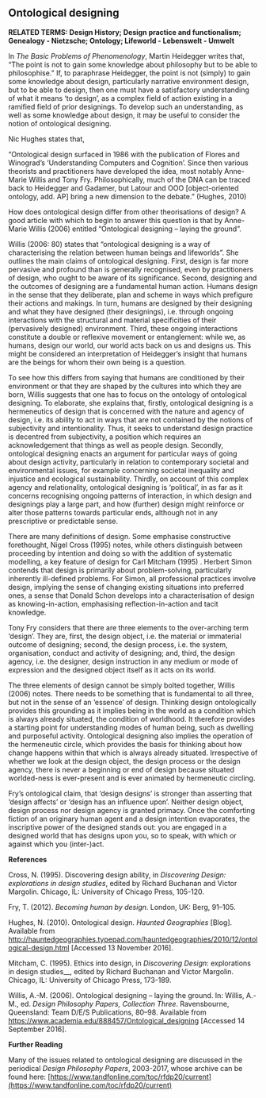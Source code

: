 ## Ontological designing

**RELATED TERMS: Design History; Design practice and functionalism; Genealogy - Nietzsche; Ontology; Lifeworld - Lebenswelt - Umwelt**

In _The Basic Problems of Phenomenology_, Martin Heidegger writes that, “The point is not to gain some knowledge about philosophy but to be able to philosophise.” If, to paraphrase Heidegger, the point is not (simply) to gain some knowledge about design, particularly narrative environment design, but to be able to design, then one must have a satisfactory understanding of what it means ‘to design’, as a complex field of action existing in a ramified field of prior designings. To develop such an understanding, as well as some knowledge about design, it may be useful to consider the notion of ontological designing.

Nic Hughes states that,

“Ontological design surfaced in 1986 with the publication of Flores and Winograd’s ‘Understanding Computers and Cognition’. Since then various theorists and practitioners have developed the idea, most notably Anne-Marie Willis and Tony Fry. Philosophically, much of the DNA can be traced back to Heidegger and Gadamer, but Latour and OOO [object-oriented ontology, add. AP] bring a new dimension to the debate.” (Hughes, 2010)

How does ontological design differ from other theorisations of design? A good article with which to begin to answer this question is that by Anne-Marie Willis (2006) entitled “Ontological designing – laying the ground”.

Willis (2006: 80) states that “ontological designing is a way of characterising the relation between human beings and lifeworlds”. She outlines the main claims of ontological designing. First, design is far more pervasive and profound than is generally recognised, even by practitioners of design, who ought to be aware of its significance. Second, designing and the outcomes of designing are a fundamental human action. Humans design in the sense that they deliberate, plan and scheme in ways which prefigure their actions and makings. In turn, humans are designed by their designing and what they have designed (their designings), i.e. through ongoing interactions with the structural and material specificities of their (pervasively designed) environment. Third, these ongoing interactions constitute a double or reflexive movement or entanglement: while we, as humans, design our world, our world acts back on us and designs us. This might be considered an interpretation of Heidegger’s insight that humans are the beings for whom their own being is a question.

To see how this differs from saying that humans are conditioned by their environment or that they are shaped by the cultures into which they are born, Willis suggests that one has to focus on the ontology of ontological designing. To elaborate, she explains that, firstly, ontological designing is a hermeneutics of design that is concerned with the nature and agency of design, i.e. its ability to act in ways that are not contained by the notions of subjectivity and intentionality. Thus, it seeks to understand design practice is decentred from subjectivity, a position which requires an acknowledgement that things as well as people design. Secondly, ontological designing enacts an argument for particular ways of going about design activity, particularly in relation to contemporary societal and environmental issues, for example concerning societal inequality and injustice and ecological sustainability. Thirdly, on account of this complex agency and relationality, ontological designing is ‘political’, in as far as it concerns recognising ongoing patterns of interaction, in which design and designings play a large part, and how (further) design might reinforce or alter those patterns towards particular ends, although not in any prescriptive or predictable sense.

There are many definitions of design. Some emphasise constructive forethought, Nigel Cross (1995) notes, while others distinguish between proceeding by intention and doing so with the addition of systematic modelling, a key feature of design for Carl Mitcham (1995) . Herbert Simon contends that design is primarily about problem-solving, particularly inherently ill-defined problems. For Simon, all professional practices involve design, implying the sense of changing existing situations into preferred ones, a sense that Donald Schon develops into a characterisation of design as knowing-in-action, emphasising reflection-in-action and tacit knowledge.

Tony Fry considers that there are three elements to the over-arching term ‘design’. They are, first, the design object, i.e. the material or immaterial outcome of designing; second, the design process, i.e. the system, organisation, conduct and activity of designing; and, third, the design agency, i.e. the designer, design instruction in any medium or mode of expression and the designed object itself as it acts on its world.

The three elements of design cannot be simply bolted together, Willis (2006) notes. There needs to be something that is fundamental to all three, but not in the sense of an ‘essence’ of design. Thinking design ontologically provides this grounding as it implies being in the world as a condition which is always already situated, the condition of worldhood. It therefore provides a starting point for understanding modes of human being, such as dwelling and purposeful activity. Ontological designing also implies the operation of the hermeneutic circle, which provides the basis for thinking about how change happens within that which is always already situated. Irrespective of whether we look at the design object, the design process or the design agency, there is never a beginning or end of design because situated worlded-ness is ever-present and is ever animated by hermeneutic circling.

Fry’s ontological claim, that ‘design designs’ is stronger than asserting that ‘design affects’ or ‘design has an influence upon’. Neither design object, design process nor design agency is granted primacy. Once the comforting fiction of an originary human agent and a design intention evaporates, the inscriptive power of the designed stands out: you are engaged in a designed world that has designs upon you, so to speak, with which or against which you (inter-)act.

**References**

Cross, N. (1995). Discovering design ability, in _Discovering Design: explorations in design studies_, edited by Richard Buchanan and Victor Margolin. Chicago, IL: University of Chicago Press, 105-120.

Fry, T. (2012). _Becoming human by design_. London, UK: Berg, 91–105.

Hughes, N. (2010). Ontological design. _Haunted Geographies_ [Blog]. Available from http://hauntedgeographies.typepad.com/hauntedgeographies/2010/12/ontological-design.html [Accessed 13 November 2016].

Mitcham, C. (1995). Ethics into design, in _Discovering Design_: explorations in design studies__, edited by Richard Buchanan and Victor Margolin. Chicago, IL: University of Chicago Press, 173-189.

Willis, A.-M. (2006). Ontological designing – laying the ground. In: Willis, A.-M., ed. _Design Philosophy Papers, Collection Three_. Ravensbourne, Queensland: Team D/E/S Publications, 80–98\. Available from https://www.academia.edu/888457/Ontological_designing [Accessed 14 September 2016].

**Further Reading**

Many of the issues related to ontological designing are discussed in the periodical _Design Philosophy Papers_, 2003-2017, whose archive can be found here: [https://www.tandfonline.com/toc/rfdp20/current](https://www.tandfonline.com/toc/rfdp20/current)
